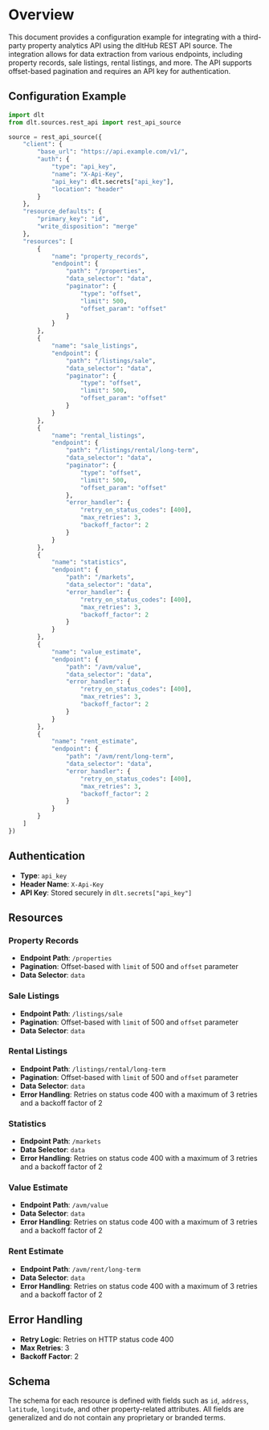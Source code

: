 # Overview

This document provides a configuration example for integrating with a third-party property analytics API using the dltHub REST API source. The integration allows for data extraction from various endpoints, including property records, sale listings, rental listings, and more. The API supports offset-based pagination and requires an API key for authentication.

## Configuration Example

```python
import dlt
from dlt.sources.rest_api import rest_api_source

source = rest_api_source({
    "client": {
        "base_url": "https://api.example.com/v1/",
        "auth": {
            "type": "api_key",
            "name": "X-Api-Key",
            "api_key": dlt.secrets["api_key"],
            "location": "header"
        }
    },
    "resource_defaults": {
        "primary_key": "id",
        "write_disposition": "merge"
    },
    "resources": [
        {
            "name": "property_records",
            "endpoint": {
                "path": "/properties",
                "data_selector": "data",
                "paginator": {
                    "type": "offset",
                    "limit": 500,
                    "offset_param": "offset"
                }
            }
        },
        {
            "name": "sale_listings",
            "endpoint": {
                "path": "/listings/sale",
                "data_selector": "data",
                "paginator": {
                    "type": "offset",
                    "limit": 500,
                    "offset_param": "offset"
                }
            }
        },
        {
            "name": "rental_listings",
            "endpoint": {
                "path": "/listings/rental/long-term",
                "data_selector": "data",
                "paginator": {
                    "type": "offset",
                    "limit": 500,
                    "offset_param": "offset"
                },
                "error_handler": {
                    "retry_on_status_codes": [400],
                    "max_retries": 3,
                    "backoff_factor": 2
                }
            }
        },
        {
            "name": "statistics",
            "endpoint": {
                "path": "/markets",
                "data_selector": "data",
                "error_handler": {
                    "retry_on_status_codes": [400],
                    "max_retries": 3,
                    "backoff_factor": 2
                }
            }
        },
        {
            "name": "value_estimate",
            "endpoint": {
                "path": "/avm/value",
                "data_selector": "data",
                "error_handler": {
                    "retry_on_status_codes": [400],
                    "max_retries": 3,
                    "backoff_factor": 2
                }
            }
        },
        {
            "name": "rent_estimate",
            "endpoint": {
                "path": "/avm/rent/long-term",
                "data_selector": "data",
                "error_handler": {
                    "retry_on_status_codes": [400],
                    "max_retries": 3,
                    "backoff_factor": 2
                }
            }
        }
    ]
})
```

## Authentication

- **Type**: `api_key`
- **Header Name**: `X-Api-Key`
- **API Key**: Stored securely in `dlt.secrets["api_key"]`

## Resources

### Property Records
- **Endpoint Path**: `/properties`
- **Pagination**: Offset-based with `limit` of 500 and `offset` parameter
- **Data Selector**: `data`

### Sale Listings
- **Endpoint Path**: `/listings/sale`
- **Pagination**: Offset-based with `limit` of 500 and `offset` parameter
- **Data Selector**: `data`

### Rental Listings
- **Endpoint Path**: `/listings/rental/long-term`
- **Pagination**: Offset-based with `limit` of 500 and `offset` parameter
- **Data Selector**: `data`
- **Error Handling**: Retries on status code 400 with a maximum of 3 retries and a backoff factor of 2

### Statistics
- **Endpoint Path**: `/markets`
- **Data Selector**: `data`
- **Error Handling**: Retries on status code 400 with a maximum of 3 retries and a backoff factor of 2

### Value Estimate
- **Endpoint Path**: `/avm/value`
- **Data Selector**: `data`
- **Error Handling**: Retries on status code 400 with a maximum of 3 retries and a backoff factor of 2

### Rent Estimate
- **Endpoint Path**: `/avm/rent/long-term`
- **Data Selector**: `data`
- **Error Handling**: Retries on status code 400 with a maximum of 3 retries and a backoff factor of 2

## Error Handling

- **Retry Logic**: Retries on HTTP status code 400
- **Max Retries**: 3
- **Backoff Factor**: 2

## Schema

The schema for each resource is defined with fields such as `id`, `address`, `latitude`, `longitude`, and other property-related attributes. All fields are generalized and do not contain any proprietary or branded terms.